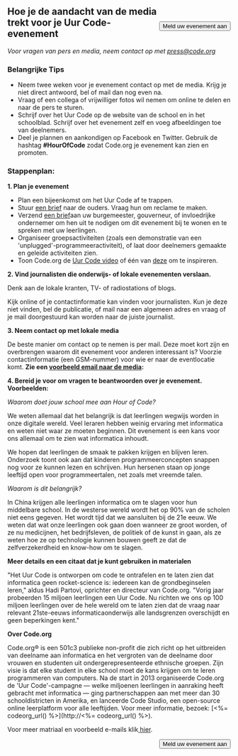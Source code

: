 

[<button style="float: right; margin-top: 50px">Meld uw evenement aan</button>](/#join)

## Hoe je de aandacht van de media trekt voor je Uur Code-evenement

*Voor vragen van pers en media, neem contact op met <press@code.org>*

### Belangrijke Tips

  * Neem twee weken voor je evenement contact op met de media. Krijg je niet direct antwoord, bel of mail dan nog even na.
  * Vraag of een collega of vrijwilliger fotos wil nemen om online te delen en naar de pers te sturen.
  * Schrijf over het Uur Code op de website van de school en in het schoolblad. Schrijf over het evenement zelf en voeg afbeeldingen toe van deelnemers.
  * Deel je plannen en aankondigen op Facebook en Twitter. Gebruik de hashtag **#HourOfCode** zodat Code.org je evenement kan zien en promoten.

### Stappenplan:

**1. Plan je evenement**

  * Plan een bijeenkomst om het Uur Code af te trappen.
  * Stuur [ een brief](<%= hoc_uri('/resources/#sample-emails') %>) naar de ouders. Vraag hun om reclame te maken.
  * Verzend [ een brief](<%= hoc_uri('/resources/#sample-emails') %>)aan uw burgemeester, gouverneur, of invloedrijke ondernemer om hen uit te nodigen om dit evenement bij te wonen en te spreken met uw leerlingen.
  * Organiseer groepsactiviteiten (zoals een demonstratie van een 'unplugged'-programmeeractiviteit), of laat door deelnemers gemaakte en geleide activiteiten zien.
  * Toon Code.org de [ Uur Code video](<%= hoc_uri('/') %>) of één van [ deze](<%= hoc_uri('/resources#videos') %>) om te inspireren.

**2. Vind journalisten die onderwijs- of lokale evenementen verslaan.**

Denk aan de lokale kranten, TV- of radiostations of blogs.

Kijk online of je contactinformatie kan vinden voor journalisten. Kun je deze niet vinden, bel de publicatie, of mail naar een algemeen adres en vraag of je mail doorgestuurd kan worden naar de juiste journalist.

**3. Neem contact op met lokale media**

De beste manier om contact op te nemen is per mail. Deze moet kort zijn en overbrengen waarom dit evenement voor anderen interessant is? Voorzie contactinformatie (een GSM-nummer) voor wie er naar de eventlocatie komt. **Zie een [ voorbeeld email naar de media](<%= hoc_uri('/resources#sample-emails') %>):**

**4. Bereid je voor om vragen te beantwoorden over je evenement. Voorbeelden:**

*Waarom doet jouw school mee aan Hour of Code?*

We weten allemaal dat het belangrijk is dat leerlingen wegwijs worden in onze digitale wereld. Veel leraren hebben weinig ervaring met informatica en weten niet waar ze moeten beginnen. Dit evenement is een kans voor ons allemaal om te zien wat informatica inhoudt.

We hopen dat leerlingen de smaak te pakken krijgen en blijven leren. Onderzoek toont ook aan dat kinderen programmeerconcepten snappen nog voor ze kunnen lezen en schrijven. Hun hersenen staan op jonge leeftijd open voor programmeertalen, net zoals met vreemde talen.

*Waarom is dit belangrijk?*

In China krijgen alle leerlingen informatica om te slagen voor hun middelbare school. In de westerse wereld wordt het op 90% van de scholen niet eens gegeven. Het wordt tijd dat we aansluiten bij de 21e eeuw. We weten dat wat onze leerlingen ook gaan doen wanneer ze groot worden, of ze nu medicijnen, het bedrijfsleven, de politiek of de kunst in gaan, als ze weten hoe ze op technologie kunnen bouwen geeft ze dat de zelfverzekerdheid en know-how om te slagen.

**Meer details en een citaat dat je kunt gebruiken in materialen**

"Het Uur Code is ontworpen om code te ontrafelen en te laten zien dat informatica geen rocket-science is: iedereen kan de grondbeginselen leren," aldus Hadi Partovi, oprichter en directeur van Code.org. "Vorig jaar probeerden 15 miljoen leerlingen een Uur Code. Nu richten we ons op 100 miljoen leerlingen over de hele wereld om te laten zien dat de vraag naar relevant 21ste-eeuws informaticaonderwijs alle landsgrenzen overschijdt en geen beperkingen kent."

**Over Code.org**

Code.org® is een 501c3 publieke non-profit die zich richt op het uitbreiden van deelname aan informatica en het vergroten van de deelname door vrouwen en studenten uit ondergerepresenteerde ethnische groepen. Zijn visie is dat elke student in elke school moet de kans krijgen om te leren programmeren van computers. Na de start in 2013 organiseerde Code.org de 'Uur Code'-campagne — welke miljoenen leerlingen in aanraking heeft gebracht met informatica — ging partnerschappen aan met meer dan 30 schooldistricten in Amerika, en lanceerde Code Studio, een open-source online leerplatform voor alle leeftijden. Voor meer informatie, bezoek: [<%= codeorg_url() %>](http://<%= codeorg_url() %>).

  
Voor meer matriaal en voorbeeld e-mails klik[ hier](<%= hoc_uri('/resources') %>).

<a style="display: block" href="/#join"><button style="float: right;">Meld uw evenement aan</button></a>
